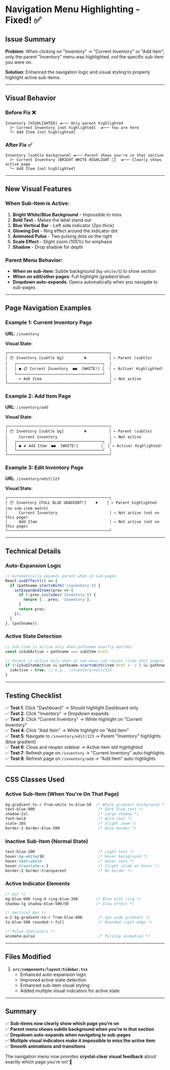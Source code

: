 # Navigation Menu Highlighting - Fixed! ✅

## Issue Summary
**Problem**: When clicking on "Inventory" → "Current Inventory" or "Add Item", only the parent "Inventory" menu was highlighted, not the specific sub-item you were on.

**Solution**: Enhanced the navigation logic and visual styling to properly highlight active sub-items.

---

## Visual Behavior

### Before Fix ❌
```
Inventory [HIGHLIGHTED] ◄─── Only parent highlighted
  ├─ Current Inventory [not highlighted]  ◄─── You are here
  └─ Add Item [not highlighted]
```

### After Fix ✅
```
Inventory [subtle background] ◄─── Parent shows you're in that section
  ├─ Current Inventory [BRIGHT WHITE HIGHLIGHT 🌟]  ◄─── Clearly shows active page
  └─ Add Item [not highlighted]
```

---

## New Visual Features

### When Sub-Item is Active:
1. **Bright White/Blue Background** - Impossible to miss
2. **Bold Text** - Makes the label stand out
3. **Blue Vertical Bar** - Left side indicator (2px thick)
4. **Glowing Dot** - Ring effect around the indicator dot
5. **Animated Pulse** - Two pulsing dots on the right
6. **Scale Effect** - Slight zoom (105%) for emphasis
7. **Shadow** - Drop shadow for depth

### Parent Menu Behavior:
- **When on sub-item**: Subtle background (`bg-white/5`) to show section
- **When on edit/other pages**: Full highlight (gradient blue)
- **Dropdown auto-expands**: Opens automatically when you navigate to sub-pages

---

## Page Navigation Examples

### Example 1: Current Inventory Page
**URL**: `/inventory`

**Visual State**:
```
┌─────────────────────────────────────────────┐
│ 📦 Inventory [subtle bg]         ▼          │ ← Parent (subtle)
│   ┌──────────────────────────────────────┐  │
│   │ ● 📋 Current Inventory  ●●  [WHITE!] │  │ ← Active! Highlighted!
│   └──────────────────────────────────────┘  │
│     ➤ Add Item                              │ ← Not active
└─────────────────────────────────────────────┘
```

### Example 2: Add Item Page
**URL**: `/inventory/add`

**Visual State**:
```
┌─────────────────────────────────────────────┐
│ 📦 Inventory [subtle bg]         ▼          │ ← Parent (subtle)
│     Current Inventory                       │ ← Not active
│   ┌──────────────────────────────────────┐  │
│   │ ● ➕ Add Item  ●●  [WHITE!]          │  │ ← Active! Highlighted!
│   └──────────────────────────────────────┘  │
└─────────────────────────────────────────────┘
```

### Example 3: Edit Inventory Page
**URL**: `/inventory/edit/123`

**Visual State**:
```
┌─────────────────────────────────────────────┐
│ 📦 Inventory [FULL BLUE GRADIENT!]    ▼    │ ← Parent highlighted (no sub-item match)
│     Current Inventory                       │ ← Not active (not on this page)
│     Add Item                                │ ← Not active (not on this page)
└─────────────────────────────────────────────┘
```

---

## Technical Details

### Auto-Expansion Logic
```typescript
// Automatically expands parent when on sub-pages
React.useEffect(() => {
  if (pathname.startsWith('/inventory')) {
    setExpandedItems(prev => {
      if (!prev.includes('Inventory')) {
        return [...prev, 'Inventory'];
      }
      return prev;
    });
  }
}, [pathname]);
```

### Active State Detection
```typescript
// Sub-item is active only when pathname exactly matches
const isSubActive = pathname === subItem.href;

// Parent is active only when on non-menu sub-routes (like edit pages)
if (!isSubItemActive && pathname.startsWith(item.href + '/') && pathname !== item.href) {
  isActive = true; // e.g., /inventory/edit/123
}
```

---

## Testing Checklist

✅ **Test 1**: Click "Dashboard" → Should highlight Dashboard only  
✅ **Test 2**: Click "Inventory" → Dropdown expands  
✅ **Test 3**: Click "Current Inventory" → White highlight on "Current Inventory"  
✅ **Test 4**: Click "Add Item" → White highlight on "Add Item"  
✅ **Test 5**: Navigate to `/inventory/edit/123` → Parent "Inventory" highlights (blue gradient)  
✅ **Test 6**: Close and reopen sidebar → Active item still highlighted  
✅ **Test 7**: Refresh page on `/inventory` → "Current Inventory" auto-highlights  
✅ **Test 8**: Refresh page on `/inventory/add` → "Add Item" auto-highlights  

---

## CSS Classes Used

### Active Sub-Item (When You're On That Page)
```css
bg-gradient-to-r from-white to-blue-50  /* White gradient background */
text-blue-900                            /* Dark blue text */
shadow-2xl                               /* Large shadow */
font-bold                                /* Bold text */
scale-105                                /* Slight zoom */
border-2 border-blue-500                 /* Blue border */
```

### Inactive Sub-Item (Normal State)
```css
text-blue-100                            /* Light text */
hover:bg-white/10                        /* Hover background */
hover:text-white                         /* Hover text */
hover:translate-x-1                      /* Slight slide on hover */
border-2 border-transparent              /* No border */
```

### Active Indicator Elements
```css
/* Dot */
bg-blue-600 ring-4 ring-blue-300        /* Blue with ring */
shadow-lg shadow-blue-500/50            /* Glow effect */

/* Vertical Bar */
w-2 bg-gradient-to-r from-blue-600       /* 2px wide gradient */
to-blue-500 rounded-r-full               /* Rounded right edge */

/* Pulse Indicators */
animate-pulse                            /* Pulsing animation */
```

---

## Files Modified

1. **`src/components/layout/Sidebar.tsx`**
   - Enhanced auto-expansion logic
   - Improved active state detection
   - Enhanced sub-item visual styling
   - Added multiple visual indicators for active state

---

## Summary

✅ **Sub-items now clearly show which page you're on**  
✅ **Parent menu shows subtle background when you're in that section**  
✅ **Dropdown auto-expands when navigating to sub-pages**  
✅ **Multiple visual indicators make it impossible to miss the active item**  
✅ **Smooth animations and transitions**  

The navigation menu now provides **crystal-clear visual feedback** about exactly which page you're on! 🎉
